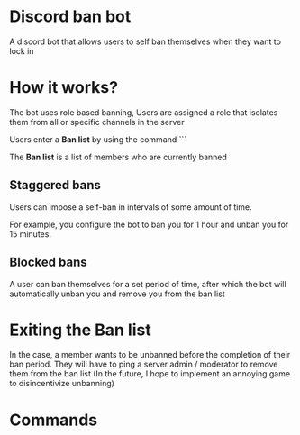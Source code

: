 # Discord ban bot

A discord bot that allows users to self ban themselves when they want to lock in

# How it works?

The bot uses role based banning, Users are assigned a role that isolates them from all or specific channels in the server

Users enter a **Ban list** by using the command `<insert-command>``

The **Ban list** is a list of members who are currently banned

## Staggered bans

Users can impose a self-ban in intervals of some amount of time.

For example, you configure the bot to ban you for 1 hour and unban you for 15 minutes.

## Blocked bans

A user can ban themselves for a set period of time, after which the bot will automatically unban you and remove you from the ban list

# Exiting the Ban list

In the case, a member wants to be unbanned before the completion of their ban period. They will have to ping a server admin / moderator to remove them from the ban list
(In the future, I hope to implement an annoying game to disincentivize unbanning)

# Commands
